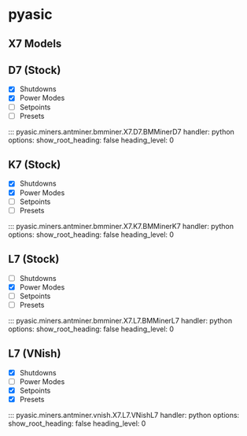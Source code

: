 # pyasic
## X7 Models

## D7 (Stock)

- [x] Shutdowns
- [x] Power Modes
- [ ] Setpoints
- [ ] Presets

::: pyasic.miners.antminer.bmminer.X7.D7.BMMinerD7
    handler: python
    options:
        show_root_heading: false
        heading_level: 0

## K7 (Stock)

- [x] Shutdowns
- [x] Power Modes
- [ ] Setpoints
- [ ] Presets

::: pyasic.miners.antminer.bmminer.X7.K7.BMMinerK7
    handler: python
    options:
        show_root_heading: false
        heading_level: 0

## L7 (Stock)

- [ ] Shutdowns
- [x] Power Modes
- [ ] Setpoints
- [ ] Presets

::: pyasic.miners.antminer.bmminer.X7.L7.BMMinerL7
    handler: python
    options:
        show_root_heading: false
        heading_level: 0

## L7 (VNish)

- [x] Shutdowns
- [ ] Power Modes
- [x] Setpoints
- [x] Presets

::: pyasic.miners.antminer.vnish.X7.L7.VNishL7
    handler: python
    options:
        show_root_heading: false
        heading_level: 0

